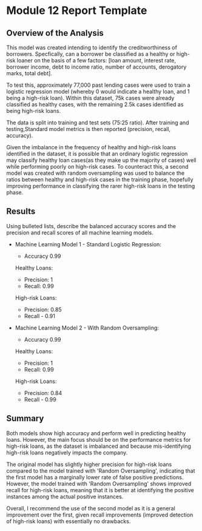 # Module 12 Report Template

## Overview of the Analysis

This model was created intending to identify the creditworthiness of borrowers. Specfically, can a borrower be classified as a healthy or high-risk loaner on the basis of a few factors: [loan amount, interest rate, borrower income, debt to income ratio, number of accounts, derogatory marks, total debt].

To test this, approximately 77,000 past lending cases were used to train a logistic regression model (whereby 0 would indicate a healthy loan, and 1 being a high-risk loan). Within this dataset, 75k cases were already classified as healthy cases, with the remaining 2.5k cases identified as being high-risk loans.

The data is split into training and test sets (75:25 ratio). After training and testing,Standard model metrics is then reported (precision, recall, accuracy).

Given the imbalance in the frequency of healthy and high-risk loans identified in the dataset, it is possible that an ordinary logistic regression may classify healthy loan cases(as they make up the majority of cases) well while performing poorly on high-risk cases. To counteract this, a second model was created with random oversampling was used to balance the ratios between healthy and high-risk cases in the training phase, hopefully improving performance in classifying the rarer high-risk loans in the testing phase.

## Results

Using bulleted lists, describe the balanced accuracy scores and the precision and recall scores of all machine learning models.

* Machine Learning Model 1 - Standard Logistic Regression:
  - Accuracy 0.99

  Healthy Loans:
  - Precision: 1
  - Recall: 0.99

  High-risk Loans:
  - Precision: 0.85
  - Recall - 0.91

* Machine Learning Model 2 - With Random Oversampling:
  - Accuracy 0.99

  Healthy Loans:
  - Precision: 1
  - Recall: 0.99

  High-risk Loans:
  - Precision: 0.84
  - Recall - 0.99

## Summary

Both models show high accuracy and perform well in predicting healthy loans. However, the main focus should be on the performance metrics for high-risk loans, as the dataset is imbalanced and because mis-identifying high-risk loans negatively impacts the company.

The original model has slightly higher precision for high-risk loans compared to the model trained with 'Random Oversampling', indicating that the first model has a marginally lower rate of false positive predictions. However, the model trained with 'Random Oversampling' shows improved recall for high-risk loans, meaning that it is better at identifying the positive instances among the actual positive instances.

Overall, I recommend the use of the second model as it is a general improvement over the first, given recall improvements (improved detection of high-risk loans) with essentially no drawbacks. 